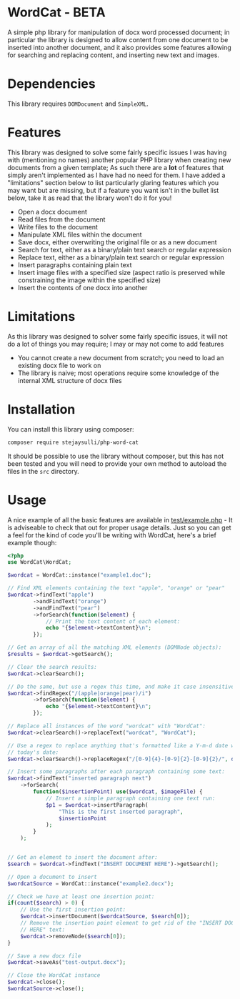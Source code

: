 # WordCat - BETA
A simple php library for manipulation of docx word processed document; in particular the library is designed to allow content from one document to be inserted into another document, and it also provides some features allowing for searching and replacing content, and inserting new text and images.

# Dependencies
This library requires `DOMDocument` and `SimpleXML`.

# Features
This library was designed to solve some fairly specific issues I was having with (mentioning no names) another popular PHP library when creating new documents from a given template; As such there are a **lot** of features that simply aren't implemented as I have had no need for them. I have added a "limitations" section below to list particularly glaring features which you may want but are missing, but if a feature you want isn't in the bullet list below, take it as read that the library won't do it for you!

* Open a docx document
* Read files from the document
* Write files to the document
* Manipulate XML files within the document
* Save docx, either overwriting the original file or as a new document
* Search for text, either as a binary/plain text search or regular expression
* Replace text, either as a binary/plain text search or regular expression
* Insert paragraphs containing plain text
* Insert image files with a specified size (aspect ratio is preserved while constraining the image within the specified size)
* Insert the contents of one docx into another

# Limitations
As this library was designed to solver some fairly specific issues, it will not do a lot of things you may require; I may or may not come to add features

* You cannot create a new document from scratch; you need to load an existing docx file to work on
* The library is naive; most operations require some knowledge of the internal XML structure of docx files

# Installation

You can install this library using composer:

```bash
composer require stejaysulli/php-word-cat
```

It should be possible to use the library without composer, but this has not been tested and you will need to provide your own method to autoload the files in the `src` directory.

# Usage

A nice example of all the basic features are available in [test/example.php](./test/example.php) - It is adviseable to check that out for proper usage details. Just so you can get a feel for the kind of code you'll be writing with WordCat, here's a brief example though:

```php
<?php
use WordCat\WordCat;

$wordcat = WordCat::instance("example1.doc");

// Find XML elements containing the text "apple", "orange" or "pear"
$wordcat->findText("apple")
        ->andFindText("orange")
        ->andFindText("pear")
        ->forSearch(function($element) {
            // Print the text content of each element:
            echo "{$element->textContent}\n";
        });

// Get an array of all the matching XML elements (DOMNode objects):
$results = $wordcat->getSearch();

// Clear the search results:
$wordcat->clearSearch();

// Do the same, but use a regex this time, and make it case insensitive:
$wordcat->findRegex("/(apple|orange|pear)/i")
        ->forSearch(function($element) {
            echo "{$element->textContent}\n";
        });

// Replace all instances of the word "wordcat" with "WordCat":
$wordcat->clearSearch()->replaceText("wordcat", "WordCat");

// Use a regex to replace anything that's formatted like a Y-m-d date with
// today's date:
$wordcat->clearSearch()->replaceRegex("/[0-9]{4}-[0-9]{2}-[0-9]{2}/", date("Y-m-d"));

// Insert some paragraphs after each paragraph containing some text:
$wordcat->findText("inserted paragraph next")
    ->forSearch(
        function($insertionPoint) use($wordcat, $imageFile) {
            // Insert a simple paragraph containing one text run:
            $p1 = $wordcat->insertParagraph(
                "This is the first inserted paragraph",
                $insertionPoint
            );
        }
    );


// Get an element to insert the document after:
$search = $wordcat->findText("INSERT DOCUMENT HERE")->getSearch();

// Open a document to insert
$wordcatSource = WordCat::instance("example2.docx");

// Check we have at least one insertion point:
if(count($search) > 0) {
    // Use the first insertion point:
    $wordcat->insertDocument($wordcatSource, $search[0]);
    // Remove the insertion point element to get rid of the "INSERT DOCUMENT
    // HERE" text:
    $wordcat->removeNode($search[0]);
}

// Save a new docx file
$wordcat->saveAs("test-output.docx");

// Close the WordCat instance
$wordcat->close();
$wordcatSource->close();

```
